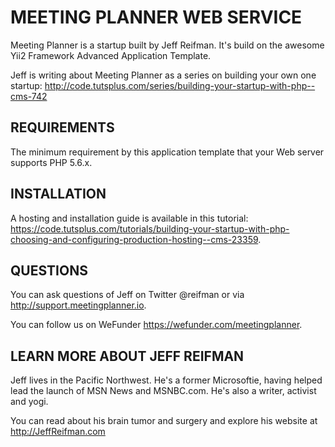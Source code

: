 MEETING PLANNER WEB SERVICE
===================================
Meeting Planner is a startup built by Jeff Reifman. It's build on the awesome
Yii2 Framework Advanced Application Template.

Jeff is writing about Meeting Planner as a series on building your own one
startup: http://code.tutsplus.com/series/building-your-startup-with-php--cms-742

REQUIREMENTS
------------
The minimum requirement by this application template that your Web server supports PHP 5.6.x.

INSTALLATION
------------
A hosting and installation guide is available in this tutorial: https://code.tutsplus.com/tutorials/building-your-startup-with-php-choosing-and-configuring-production-hosting--cms-23359.

QUESTIONS
------------
You can ask questions of Jeff on Twitter @reifman or via http://support.meetingplanner.io.

You can follow us on WeFunder https://wefunder.com/meetingplanner.

LEARN MORE ABOUT JEFF REIFMAN
-----------------------------
Jeff lives in the Pacific Northwest. He's a former Microsoftie, having helped
lead the launch of MSN News and MSNBC.com. He's also a writer, activist and yogi.

You can read about his brain tumor and surgery and explore his website at
http://JeffReifman.com
